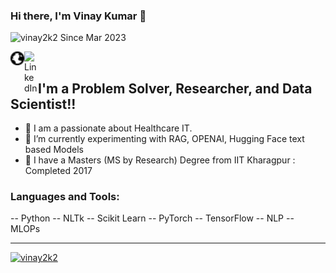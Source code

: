 ### Hi there, I'm Vinay Kumar 👋 
<img src="https://komarev.com/ghpvc/?username=vinay2k2&label=Profile%20views&color=0e75b6&style=flat" alt="vinay2k2" /> Since Mar 2023 

[<img align="left" alt="" width="22px" src="https://raw.githubusercontent.com/iconic/open-iconic/master/svg/globe.svg" />](https://sites.google.com/view/vinay2k2)
[<img align="left" alt="LinkedIn" width="22px" src="https://cdn.jsdelivr.net/npm/simple-icons@v3/icons/linkedin.svg" />](https://www.linkedin.com/in/vinay2k2/)

<br />

## I'm a Problem Solver, Researcher, and Data Scientist!!

- 🔭 I am a passionate about Healthcare IT.
- 🌱 I’m currently experimenting with RAG, OPENAI, Hugging Face text based Models
- 👯 I have a Masters (MS by Research) Degree from IIT Kharagpur : Completed 2017


### Languages and Tools:

-- Python
-- NLTk
-- Scikit Learn
-- PyTorch
-- TensorFlow
-- NLP
-- MLOPs
<br />

---

<p align="left"> <a href="https://github.com/ryo-ma/github-profile-trophy"><img src="https://github-profile-trophy.vercel.app/?username=vinay2k2" alt="vinay2k2" /></a> </p>
